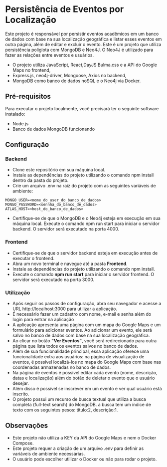 # Persistência de Eventos por Localização
Este projeto é responsável por persistir eventos acadêmicos em um banco de dados com base na sua localização geográfica e listar esses eventos em outra página, além de editar e excluir o evento.
Este é um projeto que utiliza persistência poliglota com MongoDB e Neo4J. O Neo4J é utilizado para fazer as relações entre eventos e usuários.
* O projeto utiliza JavaScript, React,DayJS Bulma.css e a API do Google Maps  no frontend,
* Express.js, neo4j-driver, Mongoose, Axios no backend,
* MongoDB como banco de dados noSQL e o Neo4j via Docker. 

## Pré-requisitos
Para executar o projeto localmente, você precisará ter o seguinte software instalado:

* Node.js 
* Banco de dados MongoDB funcionando

## Configuração
### Backend
* Clone este repositório em sua máquina local.
* Instale as dependências do projeto utilizando o comando npm install dentro da pasta do projeto.
* Crie um arquivo .env na raiz do projeto com as seguintes variáveis de ambiente:
```
MONGO_USER=<nome_do_user_do_banco_de_dados>
MONGO_PASSWORD=<sennha_do_banco_de_dados>
ATLAS_HOST=<host_do_banco_de_dados>
``` 
* Certifique-se de que o MongoDB e o Neo4j esteja em execução em sua máquina local.
Execute o comando npm run start para iniciar o servidor backend. O servidor será executado na porta 4000.

### Frontend</h3>
* Certifique-se de que o servidor backend esteja em execução antes de executar o frontend.
* Abra um novo terminal e navegue até a pasta <strong>Frontend</strong>.
* Instale as dependências do projeto utilizando o comando npm install.
* Execute o comando <strong>npm run start</strong> para iniciar o servidor frontend. O servidor será executado na porta 3000.
<h3>Utilização</h3>

* Após seguir os passos de configuração, abra seu navegador e acesse a URL  <a>http://localhost:3000</a> para utilizar a aplicação.
* É necessário fazer um cadastro com nome, e-mail e senha além do login para entrar na aplicação
* A aplicação apresenta uma página com um mapa do Google Maps e um formulário para adicionar eventos. Ao adicionar um evento, ele será salvo no banco de dados com base na sua localização geográfica.
* Ao clicar no botão <strong>"Ver Eventos"</strong>, você será redirecionado para outra página que lista todos os eventos salvos no banco de dados.
* Além de sua funcionalidade principal, essa aplicação oferece uma funcionalidade extra aos usuários: na página de visualização de eventos, é possível localizá-los no mapa do Google Maps com base nas coordenadas armazenadas no banco de dados.
* Na página de eventos é possivel editar cada evento (nome, descrição, datas e localização) além do botão de deletar o evento que o usuário desejar.
* Além disso é possível se inscrever em um evento e ver qual usuário está inscrito.
* O projeto possui um recurso de busca textual que utiliza a busca completa (full-text search) do MongoDB. a busca tem um índice de texto com os seguintes pesos: título:2, descrição:1.

## Observações
* Este projeto não utiliza a KEY da API do Google Maps e nem o Docker Compose.
* Este projeto requer a criação de um arquivo .env para definir as variáveis de ambiente necessárias.
* O usuário pode escolher utilizar o Docker ou não para rodar o projeto.
